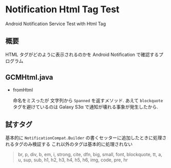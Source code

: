 Notification Html Tag Test
=================

Android Notification Service Test with Html Tag

## 概要
HTML タグがどのように表示されるのかを Android Notification で確認するプログラム

## GCMHtml.java

  - fromHtml
  
    命名をミスったが 文字列から ```Spanned``` を返すメソッド.
    あえて ```blockquote``` タグを避けているのは Galaxy S3α で通知が壊れる事象が発生したから.


## 試すタグ

  基本的に ```NotificationCompat.Builder``` の書くセッターに追加したときに処理されるタグのみ検証する
  これ以外のタグは基本的に処理されない

  > br, p, div, b, em, i, strong, cite, dfn, big, small, font, blockquote, 
    tt, a, u, sup, sub, h1, h2, h3, h4, h5, h6, img, code, pre, hr
  
